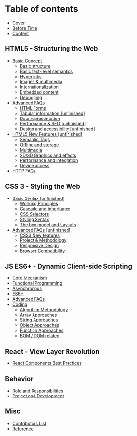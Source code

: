 # Table of contents

* [Cover](README.md)
* [Before Time](before-time.md)
* [Content](content.md)

## HTML5 - Structuring the Web

* [Basic Concept](html5-structuring-the-web/untitled/README.md)
  * [Basic structure](html5-structuring-the-web/untitled/basic-structure.md)
  * [Basic text-level semantics](html5-structuring-the-web/untitled/basic-text-level-semantics.md)
  * [Hyperlinks](html5-structuring-the-web/untitled/hyperlinks.md)
  * [Images & multimedia](html5-structuring-the-web/untitled/images-and-multimedia.md)
  * [Internationalization](html5-structuring-the-web/untitled/internationalization.md)
  * [Embedded content](html5-structuring-the-web/untitled/embedded-content.md)
  * [Debugging](html5-structuring-the-web/untitled/debugging.md)
* [Advanced FAQs](html5-structuring-the-web/frequent-asked-interview-questions/README.md)
  * [HTML Forms](html5-structuring-the-web/frequent-asked-interview-questions/html-forms.md)
  * [Tabular information \[unfinished\]](html5-structuring-the-web/frequent-asked-interview-questions/tabular-information.md)
  * [Data representation](html5-structuring-the-web/frequent-asked-interview-questions/data-representation.md)
  * [Performance & SEO \[unfinished\]](html5-structuring-the-web/frequent-asked-interview-questions/performance-and-seo.md)
  * [Design and accessibility \[unfinished\]](html5-structuring-the-web/frequent-asked-interview-questions/design-and-accessibility.md)
* [HTML5 New Features \[unfinished\]](html5-structuring-the-web/html5-new-features/README.md)
  * [Semantic Tags](html5-structuring-the-web/html5-new-features/semantic-tags.md)
  * [Offline and storage](html5-structuring-the-web/html5-new-features/offline-and-storage.md)
  * [Multimedia](html5-structuring-the-web/html5-new-features/multimedia.md)
  * [2D/3D Graphics and effects](html5-structuring-the-web/html5-new-features/2d-3d-graphics-and-effects.md)
  * [Performance and integration](html5-structuring-the-web/html5-new-features/performance-and-integration.md)
  * [Device access](html5-structuring-the-web/html5-new-features/device-access.md)
* [HTTP FAQs](html5-structuring-the-web/http-faqs.md)

## CSS 3 - Styling the Web

* [Basic Syntax \[unfinished\]](css-3-styling-the-web/basic-concept/README.md)
  * [Working Principles](css-3-styling-the-web/basic-concept/working-principles.md)
  * [Cascade and inheritance](css-3-styling-the-web/basic-concept/cascade-and-inheritance.md)
  * [CSS Selectors](css-3-styling-the-web/basic-concept/css-selectors.md)
  * [Styling Syntax](css-3-styling-the-web/basic-concept/styling-syntax.md)
  * [The box model and Layouts](css-3-styling-the-web/basic-concept/the-box-model-and-layouts.md)
* [Advanced FAQs \[unfinished\]](css-3-styling-the-web/advanced-faqs/README.md)
  * [CSS3 New features](css-3-styling-the-web/advanced-faqs/css3-new-features.md)
  * [Project & Methodology](css-3-styling-the-web/advanced-faqs/project-and-methodology.md)
  * [Responsive Design](css-3-styling-the-web/advanced-faqs/responsive-design.md)
  * [Browser Compatibility](css-3-styling-the-web/advanced-faqs/browser-compatibility.md)

## JS ES6+ - Dynamic Client-side Scripting

* [Core Mechanism](js-es6+-dynamic-client-side-scripting/basic-concept.md)
* [Functional Programming](js-es6+-dynamic-client-side-scripting/functional-programming.md)
* [Asynchronous](js-es6+-dynamic-client-side-scripting/asynchronous.md)
* [ES6+](js-es6+-dynamic-client-side-scripting/es6+.md)
* [Advanced FAQs](js-es6+-dynamic-client-side-scripting/advanced-faqs.md)
* [Coding](js-es6+-dynamic-client-side-scripting/coding/README.md)
  * [Algorithm Methodology](js-es6+-dynamic-client-side-scripting/coding/algorithm-methodology.md)
  * [Array Approaches](js-es6+-dynamic-client-side-scripting/coding/array-approaches.md)
  * [String Approaches](js-es6+-dynamic-client-side-scripting/coding/string-approaches.md)
  * [Object Approaches](js-es6+-dynamic-client-side-scripting/coding/object-approaches.md)
  * [Function Approaches](js-es6+-dynamic-client-side-scripting/coding/function-approaches.md)
  * [BOM / DOM related](js-es6+-dynamic-client-side-scripting/coding/bom-dom-related.md)

## React - View Layer Revolution

* [React Components Best Practices](react-view-layer-revolution/react-components-best-practices.md)

## Behavior

* [Role and Responsibilities](behavior/role-and-responsibilities.md)
* [Project and Development](behavior/project-and-development.md)

## Misc

* [Contributors List](misc/contributors-list.md)
* [Reference](misc/reference.md)

